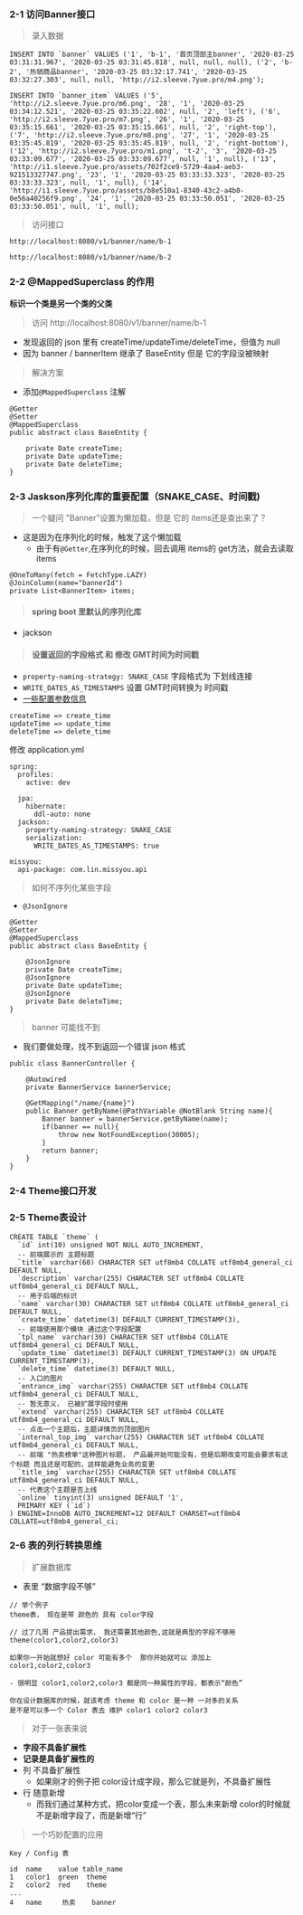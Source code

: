### 2-1 访问Banner接口

> 录入数据

```
INSERT INTO `banner` VALUES ('1', 'b-1', '首页顶部主banner', '2020-03-25 03:31:31.967', '2020-03-25 03:31:45.818', null, null, null), ('2', 'b-2', '热销商品banner', '2020-03-25 03:32:17.741', '2020-03-25 03:32:27.303', null, null, 'http://i2.sleeve.7yue.pro/m4.png');

INSERT INTO `banner_item` VALUES ('5', 'http://i2.sleeve.7yue.pro/m6.png', '28', '1', '2020-03-25 03:34:12.521', '2020-03-25 03:35:22.602', null, '2', 'left'), ('6', 'http://i2.sleeve.7yue.pro/m7.png', '26', '1', '2020-03-25 03:35:15.661', '2020-03-25 03:35:15.661', null, '2', 'right-top'), ('7', 'http://i2.sleeve.7yue.pro/m8.png', '27', '1', '2020-03-25 03:35:45.819', '2020-03-25 03:35:45.819', null, '2', 'right-bottom'), ('12', 'http://i2.sleeve.7yue.pro/m1.png', 't-2', '3', '2020-03-25 03:33:09.677', '2020-03-25 03:33:09.677', null, '1', null), ('13', 'http://i1.sleeve.7yue.pro/assets/702f2ce9-5729-4aa4-aeb3-921513327747.png', '23', '1', '2020-03-25 03:33:33.323', '2020-03-25 03:33:33.323', null, '1', null), ('14', 'http://i1.sleeve.7yue.pro/assets/b8e510a1-8340-43c2-a4b0-0e56a40256f9.png', '24', '1', '2020-03-25 03:33:50.051', '2020-03-25 03:33:50.051', null, '1', null);
```

> 访问接口

```
http://localhost:8080/v1/banner/name/b-1

http://localhost:8080/v1/banner/name/b-2
```

### 2-2 @MappedSuperclass 的作用

**标识一个类是另一个类的父类**

> 访问 http://localhost:8080/v1/banner/name/b-1

- 发现返回的 json 里有 createTime/updateTime/deleteTime，但值为 null
- 因为 banner / bannerItem 继承了 BaseEntity 但是 它的字段没被映射

> 解决方案

- 添加`@MappedSuperclass` 注解

```
@Getter
@Setter
@MappedSuperclass
public abstract class BaseEntity {

    private Date createTime;
    private Date updateTime;
    private Date deleteTime;
}
```

### 2-3 Jaskson序列化库的重要配置（SNAKE_CASE、时间戳)

> 一个疑问 "Banner"设置为懒加载，但是 它的 items还是查出来了？

- 这是因为在序列化的时候，触发了这个懒加载
    - 由于有`@Getter`,在序列化的时候，回去调用 items的 get方法，就会去读取 items

```
@OneToMany(fetch = FetchType.LAZY)
@JoinColumn(name="bannerId")
private List<BannerItem> items;
```

> #### spring boot 里默认的序列化库

- jackson 

> #### 设置返回的字段格式 和 修改 GMT时间为时间戳

- `property-naming-strategy: SNAKE_CASE` 字段格式为 下划线连接
- `WRITE_DATES_AS_TIMESTAMPS` 设置 GMT时间转换为 时间戳
- [一些配置参数信息](https://my.oschina.net/u/2474629/blog/3126804)

```
createTime => create_time
updateTime => update_time
deleteTime => delete_time
```

修改 application.yml

```
spring:
  profiles:
    active: dev

  jpa:
    hibernate:
      ddl-auto: none
  jackson:
    property-naming-strategy: SNAKE_CASE
    serialization:
      WRITE_DATES_AS_TIMESTAMPS: true

missyou:
  api-package: com.lin.missyou.api
```

> 如何不序列化某些字段

- `@JsonIgnore`

```
@Getter
@Setter
@MappedSuperclass
public abstract class BaseEntity {

    @JsonIgnore
    private Date createTime;
    @JsonIgnore
    private Date updateTime;
    @JsonIgnore
    private Date deleteTime;
}
```

> banner 可能找不到

- 我们要做处理，找不到返回一个错误 json 格式

```
public class BannerController {

    @Autowired
    private BannerService bannerService;

    @GetMapping("/name/{name}")
    public Banner getByName(@PathVariable @NotBlank String name){
        Banner banner = bannerService.getByName(name);
        if(banner == null){
            throw new NotFoundException(30005);
        }
        return banner;
    }
}
```

### 2-4 Theme接口开发

### 2-5 Theme表设计

```
CREATE TABLE `theme` (
  `id` int(10) unsigned NOT NULL AUTO_INCREMENT,
  -- 前端展示的 主题标题
  `title` varchar(60) CHARACTER SET utf8mb4 COLLATE utf8mb4_general_ci DEFAULT NULL,
  `description` varchar(255) CHARACTER SET utf8mb4 COLLATE utf8mb4_general_ci DEFAULT NULL,
  -- 用于后端的标识
  `name` varchar(30) CHARACTER SET utf8mb4 COLLATE utf8mb4_general_ci DEFAULT NULL,
  `create_time` datetime(3) DEFAULT CURRENT_TIMESTAMP(3),
  -- 前端使用那个模块 通过这个字段配置
  `tpl_name` varchar(30) CHARACTER SET utf8mb4 COLLATE utf8mb4_general_ci DEFAULT NULL,
  `update_time` datetime(3) DEFAULT CURRENT_TIMESTAMP(3) ON UPDATE CURRENT_TIMESTAMP(3),
  `delete_time` datetime(3) DEFAULT NULL,
  -- 入口的图片
  `entrance_img` varchar(255) CHARACTER SET utf8mb4 COLLATE utf8mb4_general_ci DEFAULT NULL,
  -- 暂无意义， 已被扩展字段时使用
  `extend` varchar(255) CHARACTER SET utf8mb4 COLLATE utf8mb4_general_ci DEFAULT NULL,
  -- 点击一个主题后，主题详情页的顶部图片
  `internal_top_img` varchar(255) CHARACTER SET utf8mb4 COLLATE utf8mb4_general_ci DEFAULT NULL,
  -- 前端 "热卖榜单"这种图片标题， 产品最开始可能没有，但是后期改变可能会要求有这个标题 而且还是可配的，这样能避免业务的变更
  `title_img` varchar(255) CHARACTER SET utf8mb4 COLLATE utf8mb4_general_ci DEFAULT NULL,
  -- 代表这个主题是否上线
  `online` tinyint(3) unsigned DEFAULT '1',
  PRIMARY KEY (`id`)
) ENGINE=InnoDB AUTO_INCREMENT=12 DEFAULT CHARSET=utf8mb4 COLLATE=utf8mb4_general_ci;
```

### 2-6 表的列行转换思维

> 扩展数据库

- 表里 “数据字段不够”

```
// 举个例子
theme表， 现在是带 颜色的 具有 color字段

// 过了几周 产品提出需求， 我还需要其他颜色,这就是典型的字段不够用
theme(color1,color2,color3)

如果你一开始就想好 color 可能有多个  那你开始就可以 添加上 color1,color2,color3 

- 很明显 color1,color2,color3 都是同一种属性的字段，都表示“颜色”

你在设计数据库的时候，就该考虑 theme 和 color 是一种 一对多的关系
是不是可以多一个 Color 表去 维护 color1 color2 color3
```

> 对于一张表来说

- **字段不具备扩展性**
- **记录是具备扩展性的**
- 列 不具备扩展性
  - 如果刚才的例子把 color设计成字段，那么它就是列，不具备扩展性
- 行 随意新增
  - 而我们通过某种方式，把color变成一个表，那么未来新增 color的时候就不是新增字段了，而是新增“行”

> 一个巧妙配置的应用

```
Key / Config 表

id  name    value table_name
1   color1  green  theme
2   color2  red    theme
...
4   name     热卖    banner
```











